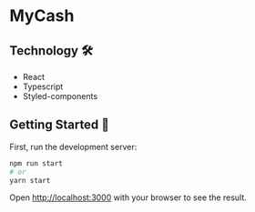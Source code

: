 # MyCash

## Technology 🛠️
* React
* Typescript
* Styled-components

## Getting Started :rocket:

First, run the development server:

```bash
npm run start
# or
yarn start
```

Open [http://localhost:3000](http://localhost:3000) with your browser to see the result.

